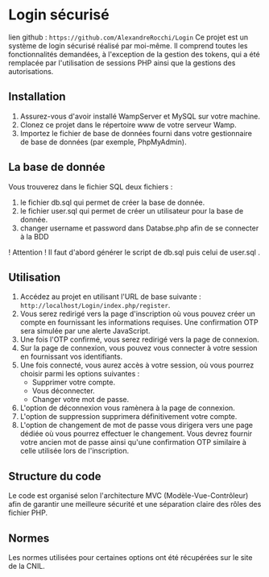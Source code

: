# Login sécurisé
lien github : `https://github.com/AlexandreRocchi/Login`
Ce projet est un système de login sécurisé réalisé par moi-même. Il comprend toutes les fonctionnalités demandées, à l'exception de la gestion des tokens, qui a été remplacée par l'utilisation de sessions PHP ainsi que la gestions des autorisations.

## Installation

1. Assurez-vous d'avoir installé WampServer et MySQL sur votre machine.
2. Clonez ce projet dans le répertoire www de votre serveur Wamp.
3. Importez le fichier de base de données fourni dans votre gestionnaire de base de données (par exemple, PhpMyAdmin).

## La base de donnée

Vous trouverez dans le fichier SQL deux fichiers :
1. le fichier db.sql qui permet de créer la base de donnée.
2. le fichier user.sql qui permet de créer un utilisateur pour la base de donnée.
3. changer username et password dans Databse.php afin de se connecter à la BDD

! Attention ! Il faut d'abord générer le script de db.sql puis celui de user.sql .


## Utilisation

1. Accédez au projet en utilisant l'URL de base suivante : `http://localhost/Login/index.php/register`.
2. Vous serez redirigé vers la page d'inscription où vous pouvez créer un compte en fournissant les informations requises. Une confirmation OTP sera simulée par une alerte JavaScript.
3. Une fois l'OTP confirmé, vous serez redirigé vers la page de connexion.
4. Sur la page de connexion, vous pouvez vous connecter à votre session en fournissant vos identifiants.
5. Une fois connecté, vous aurez accès à votre session, où vous pourrez choisir parmi les options suivantes :
   - Supprimer votre compte.
   - Vous déconnecter.
   - Changer votre mot de passe.
6. L'option de déconnexion vous ramènera à la page de connexion.
7. L'option de suppression supprimera définitivement votre compte.
8. L'option de changement de mot de passe vous dirigera vers une page dédiée où vous pourrez effectuer le changement. Vous devrez fournir votre ancien mot de passe ainsi qu'une confirmation OTP similaire à celle utilisée lors de l'inscription.

## Structure du code

Le code est organisé selon l'architecture MVC (Modèle-Vue-Contrôleur) afin de garantir une meilleure sécurité et une séparation claire des rôles des fichier PHP.

## Normes

Les normes utilisées pour certaines options ont été récupérées sur le site de la CNIL.

